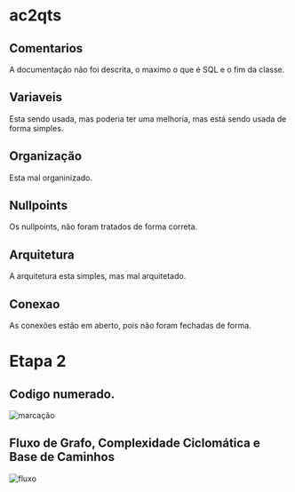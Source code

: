 # ac2qts

## Comentarios
A documentação não foi descrita, o maximo o que é SQL e o fim da classe.

## Variaveis
Esta sendo usada, mas poderia ter uma melhoria, mas está sendo usada de forma simples.

## Organização
Esta mal organinizado.


## Nullpoints
Os nullpoints, não foram tratados de forma correta.

## Arquitetura
A arquitetura esta simples, mas mal arquitetado.

## Conexao
As conexões estão em aberto, pois não foram fechadas de forma. 

# Etapa 2 
## Codigo numerado.
![marcação](https://github.com/IcaroIyusuka/ac2qts/assets/115050400/c0c325c0-a8aa-4459-acc7-182c8fd4d66d)

## Fluxo de Grafo, Complexidade Ciclomática e Base de Caminhos
![fluxo](https://github.com/IcaroIyusuka/ac2qts/assets/115050400/2f9486be-1bf3-4340-94c4-66e3b479133a)
